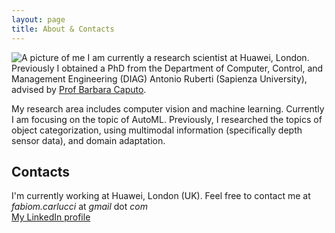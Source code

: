```yaml
---
layout: page
title: About & Contacts
---
```


<p>
<img src="{{ site.baseurl }}/public/images/FabioMariaCarlucci.jpg" class="smallFloatLeft" alt="A picture of me" />
I am currently a research scientist at Huawei, London. Previously I obtained a PhD from the Department of Computer, Control, and Management Engineering (DIAG) Antonio Ruberti (Sapienza University), advised by <a href="https://scholar.google.it/citations?user=mHbdIAwAAAAJ">Prof Barbara Caputo</a>.
 
 
My research area includes computer vision and machine learning. Currently I am focusing on the topic of AutoML. Previously, I researched the topics of object categorization, using multimodal information (specifically depth sensor data), and domain adaptation. </p>
<div style="clear:both"></div>

## Contacts

I'm currently working at Huawei, London (UK).
Feel free to contact me at _fabiom.carlucci_ at _gmail_ dot _com_  
[My LinkedIn profile](https://www.linkedin.com/in/fabio-maria-carlucci-a6662782/)
